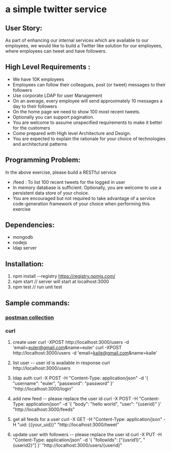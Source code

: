 # a simple twitter service

## User Story:
As part of enhancing our internal services which are available to our employees, we would like to build a Twitter like solution for our employees, where employees can tweet and have followers.

## High Level Requirements :
* We have 10K employees
* Employees can follow their colleagues, post (or tweet) messages to their followers
* Use corporate LDAP for user Management
* On an average, every employee will send approximately 10 messages a day to their followers
* On the home page we need to show 100 most recent tweets.
* Optionally you can support pagination.
* You are welcome to assume unspecified requirements to make it better for the customers
* Come prepared with High level Architecture and Design.
* You are expected to explain the rationale for your choice of technologies and architectural patterns


## Programming Problem:
In the above exercise, please build a RESTful service
* /feed : To list 100 recent tweets for the logged in user
* In memory database is sufficient. Optionally, you are welcome to use a persistent data store of your choice.
* You are encouraged but not required to take advantage of a service code-generation framework of your choice when performing this exercise


## Dependencies:
* mongodb
* nodejs
* ldap server

## Installation:
1. npm install --registry https://registry.npmjs.com/
2. npm start // server will start at localhost:3000
3. npm test // run unit test

## Sample commands:

### [postman collection](https://www.getpostman.com/collections/8564cc46ad27462f9abe)

### curl
1. create user
curl -XPOST http://localhost:3000/users -d 'email=euler@gmail.com&name=euler'
curl -XPOST http://localhost:3000/users -d 'email=kaile@gmail.com&name=kaile'

2. list user -- user id is available in response
curl http://localhost:3000/users

3. ldap auth
curl -X POST -H "Content-Type: application/json" -d '{
  "username": "euler",
  "password": "password"
}' "http://localhost:3000/login"

4. add new feed -- please replace the user id
curl -X POST -H "Content-Type: application/json" -d '{
  "body": "hello world",
  "user": "{userid}"
}' "http://localhost:3000/feeds"

5. get all feeds for a user
curl -X GET -H "Content-Type: application/json" -H "uid: {{your_uid}}" "http://localhost:3000/tweet"

6. update user with followers -- please replace the user id
curl -X PUT -H "Content-Type: application/json" -d '{
  "followIds": ["{usrid1}", "{userid2}"]
}' "http://localhost:3000/users/{userid}"


